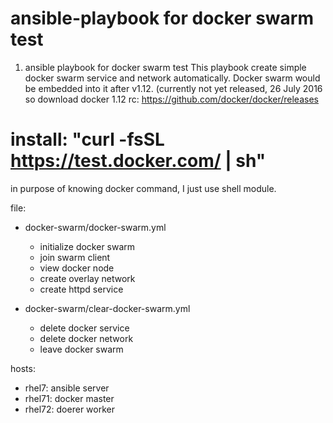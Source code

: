 # ansible-playbook for docker swarm test
1. ansible playbook for docker swarm test
This playbook create simple docker swarm service and network automatically.
Docker swarm would be embedded into it after v1.12. (currently not yet released, 26 July 2016
so download docker 1.12 rc: https://github.com/docker/docker/releases
# install: "curl -fsSL https://test.docker.com/ | sh"

in purpose of knowing docker command, I just use shell module.

file: 
- docker-swarm/docker-swarm.yml
  - initialize docker swarm 
  - join swarm client
  - view docker node
  - create overlay network
  - create httpd service

- docker-swarm/clear-docker-swarm.yml
  - delete docker service
  - delete docker network
  - leave docker swarm

hosts:
- rhel7: ansible server
- rhel71: docker master
- rhel72: doerer worker
